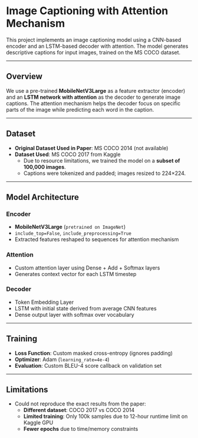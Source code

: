 #  Image Captioning with Attention Mechanism

This project implements an image captioning model using a CNN-based encoder and an LSTM-based decoder with attention. The model generates descriptive captions for input images, trained on the MS COCO dataset.

---

## Overview

We use a pre-trained **MobileNetV3Large** as a feature extractor (encoder) and an **LSTM network with attention** as the decoder to generate image captions. The attention mechanism helps the decoder focus on specific parts of the image while predicting each word in the caption.

---

## Dataset

- **Original Dataset Used in Paper**: MS COCO 2014 (not available)
- **Dataset Used**: MS COCO 2017 from Kaggle  
  - Due to resource limitations, we trained the model on a **subset of 100,000 images**.
  - Captions were tokenized and padded; images resized to 224×224.

---

## Model Architecture

### Encoder
- **MobileNetV3Large** (`pretrained on ImageNet`)
- `include_top=False`, `include_preprocessing=True`
- Extracted features reshaped to sequences for attention mechanism

### Attention
- Custom attention layer using Dense + Add + Softmax layers
- Generates context vector for each LSTM timestep

### Decoder
- Token Embedding Layer
- LSTM with initial state derived from average CNN features
- Dense output layer with softmax over vocabulary

---

## Training

- **Loss Function**: Custom masked cross-entropy (ignores padding)
- **Optimizer**: Adam (`learning_rate=4e-4`)
- **Evaluation**: Custom BLEU-4 score callback on validation set

---

## Limitations

- Could not reproduce the exact results from the paper:
  - **Different dataset**: COCO 2017 vs COCO 2014
  - **Limited training**: Only 100k samples due to 12-hour runtime limit on Kaggle GPU
  - **Fewer epochs** due to time/memory constraints

